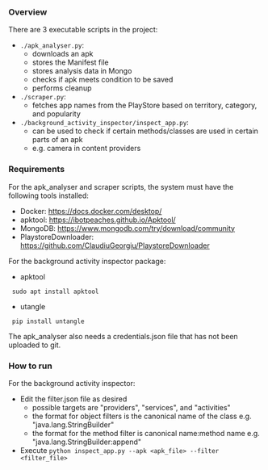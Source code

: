 ### Overview
There are 3 executable scripts in the project:
* `./apk_analyser.py`: 
  * downloads an apk
  * stores the Manifest file
  * stores analysis data in Mongo
  * checks if apk meets condition to be saved
  * performs cleanup
* `./scraper.py`:
  * fetches app names from the PlayStore based on territory, category, and popularity
* `./background_activity_inspector/inspect_app.py`:
  * can be used to check if certain methods/classes are used in certain parts of an apk
  * e.g. camera in content providers  

### Requirements
For the apk_analyser and scraper scripts, the system must have the following tools installed:
* Docker: https://docs.docker.com/desktop/
* apktool: https://ibotpeaches.github.io/Apktool/
* MongoDB: https://www.mongodb.com/try/download/community
* PlaystoreDownloader: https://github.com/ClaudiuGeorgiu/PlaystoreDownloader

For the background activity inspector package:
* apktool


``` sudo apt install apktool```
* utangle


``` pip install untangle```

The apk_analyser also needs a credentials.json file that has not been uploaded to git.

### How to run
For the background activity inspector:
* Edit the filter.json file as desired
  * possible targets are "providers", "services", and "activities"
  * the format for object filters is the canonical name of the class e.g. "java.lang.StringBuilder"
  * the format for the method filter is canonical name:method name e.g. "java.lang.StringBuilder:append"  
* Execute `python inspect_app.py --apk <apk_file> --filter <filter_file>`
